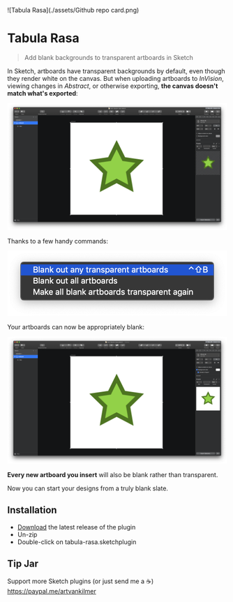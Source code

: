 ![Tabula Rasa](./assets/Github repo card.png)

# Tabula Rasa

> Add blank backgrounds to transparent artboards in Sketch

In Sketch, artboards have transparent backgrounds by default, even though they render white on the canvas. But when uploading artboards to *InVision*, viewing changes in *Abstract*, or otherwise exporting, __the canvas doesn't match what's exported__:

![blank canvas but transparent export](./assets/transparent-artboard.png)

Thanks to a few handy commands:

![plugin commands](./assets/plugin-commands.png)

Your artboards can now be appropriately blank:

![blank canvas and blank export](./assets/blank-artboard.png)

__Every new artboard you insert__ will also be blank rather than transparent.

Now you can start your designs from a truly blank slate.

## Installation

- [Download](../../releases/latest/download/tabula-rasa.sketchplugin.zip) the latest release of the plugin
- Un-zip
- Double-click on tabula-rasa.sketchplugin

## Tip Jar

Support more Sketch plugins (or just send me a :coffee:) https://paypal.me/artvankilmer